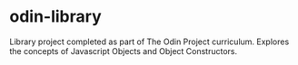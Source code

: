 # odin-library
Library project completed as part of The Odin Project curriculum. Explores the concepts of Javascript Objects and Object Constructors.
